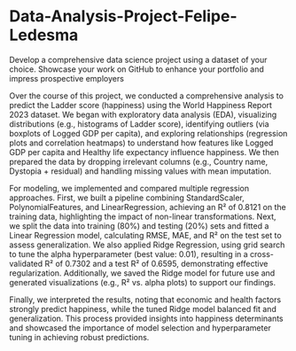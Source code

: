 # Data-Analysis-Project-Felipe-Ledesma
Develop a comprehensive data science project using a dataset of your choice. Showcase your work on GitHub to enhance your portfolio and impress prospective employers

Over the course of this project, we conducted a comprehensive analysis to predict the Ladder score (happiness) using the World Happiness Report 2023 dataset. We began with exploratory data analysis (EDA), visualizing distributions (e.g., histograms of Ladder score), identifying outliers (via boxplots of Logged GDP per capita), and exploring relationships (regression plots and correlation heatmaps) to understand how features like Logged GDP per capita and Healthy life expectancy influence happiness. We then prepared the data by dropping irrelevant columns (e.g., Country name, Dystopia + residual) and handling missing values with mean imputation.

For modeling, we implemented and compared multiple regression approaches. First, we built a pipeline combining StandardScaler, PolynomialFeatures, and LinearRegression, achieving an R² of 0.8121 on the training data, highlighting the impact of non-linear transformations. Next, we split the data into training (80%) and testing (20%) sets and fitted a Linear Regression model, calculating RMSE, MAE, and R² on the test set to assess generalization. We also applied Ridge Regression, using grid search to tune the alpha hyperparameter (best value: 0.01), resulting in a cross-validated R² of 0.7302 and a test R² of 0.6595, demonstrating effective regularization. Additionally, we saved the Ridge model for future use and generated visualizations (e.g., R² vs. alpha plots) to support our findings.

Finally, we interpreted the results, noting that economic and health factors strongly predict happiness, while the tuned Ridge model balanced fit and generalization. This process provided insights into happiness determinants and showcased the importance of model selection and hyperparameter tuning in achieving robust predictions.
